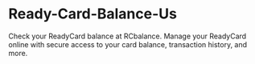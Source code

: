 # Ready-Card-Balance-Us
Check your ReadyCard balance at RCbalance. Manage your ReadyCard online with secure access to your card balance, transaction history, and more.
